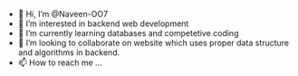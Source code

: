 - 👋 Hi, I’m @Naveen-OO7
- 👀 I’m interested in backend web development 
- 🌱 I’m currently learning databases and competetive coding 
- 💞️ I’m looking to collaborate on website which uses proper data structure and algorithms in backend.
- 📫 How to reach me ...

<!---
Naveen-OO7/Naveen-OO7 is a ✨ special ✨ repository because its `README.md` (this file) appears on your GitHub profile.
You can click the Preview link to take a look at your changes.
--->
